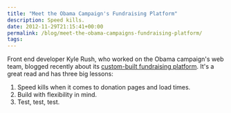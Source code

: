 ```yaml
---
title: "Meet the Obama Campaign's Fundraising Platform"
description: Speed kills.
date: 2012-11-29T21:15:41+00:00
permalink: /blog/meet-the-obama-campaigns-fundraising-platform/
tags:
---
```


Front end developer Kyle Rush, who worked on the Obama campaign's web team, blogged recently about its [custom-built fundraising platform](http://kylerush.net/blog/meet-the-obama-campaigns-250-million-fundraising-platform/). It's a great read and has three big lessons:

1. Speed kills when it comes to donation pages and load times.
2. Build with flexibility in mind.
3. Test, test, test.
